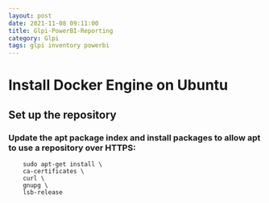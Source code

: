 ```yaml
---
layout: post
date: 2021-11-08 09:11:00
title: Glpi-PowerBI-Reporting
category: Glpi
tags: glpi inventory powerbi
---
```

# Install Docker Engine on Ubuntu
## Set up the repository            
### Update the apt package index and install packages to allow apt to use a repository over HTTPS:
``` sudo apt-get update
    sudo apt-get install \
    ca-certificates \
    curl \
    gnupg \
    lsb-release
```
